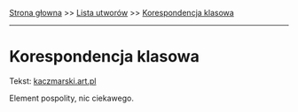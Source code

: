 [Strona głowna](../index.md) >> [Lista utworów](../list.md) >> [Korespondencja klasowa](215.md)

---

# Korespondencja klasowa

Tekst: [kaczmarski.art.pl](https://www.kaczmarski.art.pl/tworczosc/wiersze/korespondencja-klasowa/)

Element pospolity, nic ciekawego.